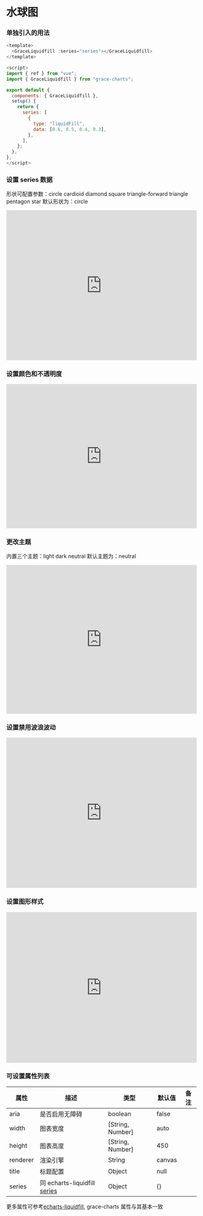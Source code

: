 # 水球图

### 单独引入的用法

```js
<template>
  <GraceLiquidfill :series="series"></GraceLiquidfill>
</template>

<script>
import { ref } from "vue";
import { GraceLiquidfill } from "grace-charts";

export default {
  components: { GraceLiquidfill },
  setup() {
    return {
      series: [
        {
          type: "liquidFill",
          data: [0.6, 0.5, 0.4, 0.3],
        },
      ],
    };
  },
};
</script>
```

### 设置 series 数据

形状可配置参数：circle cardioid diamond square triangle-forward triangle pentagon star 默认形状为：circle

<iframe height="396.6015625" style="width: 100%;" scrolling="no" title="grace-liquidfill-01" src="https://codepen.io/skyeli/embed/KKoWvzR?default-tab=js%2Cresult&theme-id=light" frameborder="no" loading="lazy" allowtransparency="true" allowfullscreen="true">
  See the Pen <a href="https://codepen.io/skyeli/pen/KKoWvzR">
  grace-liquidfill-01</a> by skye (<a href="https://codepen.io/skyeli">@skyeli</a>)
  on <a href="https://codepen.io">CodePen</a>.
</iframe>

### 设置颜色和不透明度

<iframe height="381.67578125" style="width: 100%;" scrolling="no" title="Untitled" src="https://codepen.io/skyeli/embed/mdxWByX?default-tab=js%2Cresult&theme-id=light" frameborder="no" loading="lazy" allowtransparency="true" allowfullscreen="true">
  See the Pen <a href="https://codepen.io/skyeli/pen/mdxWByX">
  Untitled</a> by skye (<a href="https://codepen.io/skyeli">@skyeli</a>)
  on <a href="https://codepen.io">CodePen</a>.
</iframe>

### 更改主题

内置三个主题：light dark neutral 默认主题为：neutral

<iframe height="393.859375" style="width: 100%;" scrolling="no" title="Untitled" src="https://codepen.io/skyeli/embed/yLKMpOq?default-tab=js%2Cresult&theme-id=light" frameborder="no" loading="lazy" allowtransparency="true" allowfullscreen="true">
  See the Pen <a href="https://codepen.io/skyeli/pen/yLKMpOq">
  Untitled</a> by skye (<a href="https://codepen.io/skyeli">@skyeli</a>)
  on <a href="https://codepen.io">CodePen</a>.
</iframe>

### 设置禁用波浪波动

<iframe height="397.98828125" style="width: 100%;" scrolling="no" title="grace-liquidfill-04" src="https://codepen.io/skyeli/embed/KKoWZKQ?default-tab=js%2Cresult&theme-id=light" frameborder="no" loading="lazy" allowtransparency="true" allowfullscreen="true">
  See the Pen <a href="https://codepen.io/skyeli/pen/KKoWZKQ">
  grace-liquidfill-04</a> by skye (<a href="https://codepen.io/skyeli">@skyeli</a>)
  on <a href="https://codepen.io">CodePen</a>.
</iframe>

### 设置图形样式

<iframe height="398.8828125" style="width: 100%;" scrolling="no" title="Untitled" src="https://codepen.io/skyeli/embed/rNdypMP?default-tab=js%2Cresult&theme-id=light" frameborder="no" loading="lazy" allowtransparency="true" allowfullscreen="true">
  See the Pen <a href="https://codepen.io/skyeli/pen/rNdypMP">
  Untitled</a> by skye (<a href="https://codepen.io/skyeli">@skyeli</a>)
  on <a href="https://codepen.io">CodePen</a>.
</iframe>

### 可设置属性列表

| 属性     | 描述                                                                         | 类型             | 默认值 | 备注 |
| -------- | ---------------------------------------------------------------------------- | ---------------- | ------ | ---- |
| aria     | 是否启用无障碍                                                               | boolean          | false  |      |
| width    | 图表宽度                                                                     | [String, Number] | auto   |      |
| height   | 图表高度                                                                     | [String, Number] | 450    |      |
| renderer | 渲染引擎                                                                     | String           | canvas |      |
| title    | 标题配置                                                                     | Object           | null   |      |
| series   | 同 echarts-liquidfill [series](https://github.com/ecomfe/echarts-liquidfill) | Object           | {}     |      |

更多属性可参考[echarts-liquidfill](https://github.com/ecomfe/echarts-liquidfill), grace-charts 属性与其基本一致
